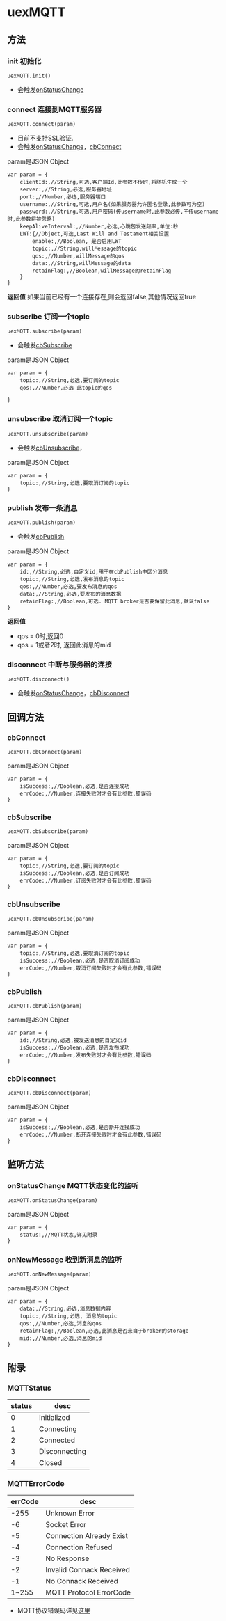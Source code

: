 # uexMQTT


## 方法


### init 初始化

`uexMQTT.init()`

* 会触发[onStatusChange]()





### connect 连接到MQTT服务器

`uexMQTT.connect(param)`

* 目前不支持SSL验证.
* 会触发[onStatusChange]()，[cbConnect]()


param是JSON Object

```
var param = {
    clientId:,//String,可选,客户端Id,此参数不传时,将随机生成一个
    server:,//String,必选,服务器地址
	port:,//Number,必选,服务器端口
	username:,//String,可选,用户名(如果服务器允许匿名登录,此参数可为空)
	password:,//String,可选,用户密码(传username时,此参数必传,不传username时,此参数将被忽略)
	keepAliveInterval:,//Number,必选,心跳包发送频率,单位:秒
	LWT:{//Object,可选,Last Will and Testament相关设置
		enable:,//Boolean, 是否启用LWT
		topic:,//String,willMessage的topic
		qos:,//Number,willMessage的qos
		data:,//String,willMessage的data
		retainFlag:,//Boolean,willMessage的retainFlag
	}
}
```

**返回值**
	如果当前已经有一个连接存在,则会返回false,其他情况返回true






### subscribe 订阅一个topic


`uexMQTT.subscribe(param)`


* 会触发[cbSubscribe]()


param是JSON Object

```
var param = {
	topic:,//String,必选,要订阅的topic
	qos:,//Number,必选 此topic的qos
	
}
```

### unsubscribe 取消订阅一个topic


`uexMQTT.unsubscribe(param)`

* 会触发[cbUnsubscribe]()，


param是JSON Object

```
var param = {
	topic:,//String,必选,要取消订阅的topic
}
```

### publish 发布一条消息

`uexMQTT.publish(param)`

* 会触发[cbPublish]()

param是JSON Object

```
var param = {
	id:,//String,必选,自定义id,用于在cbPublish中区分消息
	topic:,//String,必选,发布消息的topic
	qos:,//Number,必选,要发布消息的qos
	data:,//String,必选,要发布的消息数据
	retainFlag:,//Boolean,可选. MQTT broker是否要保留此消息,默认false
}
```

**返回值**

 * qos = 0时,返回0
 * qos = 1或者2时, 返回此消息的mid
 
 
 
### disconnect 中断与服务器的连接
`uexMQTT.disconnect()`

* 会触发[onStatusChange]()，[cbDisconnect]()



## 回调方法

### cbConnect

`uexMQTT.cbConnect(param)`

param是JSON Object

```
var param = {
	isSuccess:,//Boolean,必选,是否连接成功
	errCode:,//Number,连接失败时才会有此参数,错误码
}
```

### cbSubscribe

`uexMQTT.cbSubscribe(param)`

param是JSON Object

```
var param = {
	topic:,//String,必选,要订阅的topic
	isSuccess:,//Boolean,必选,是否订阅成功
	errCode:,//Number,订阅失败时才会有此参数,错误码
}
```
### cbUnsubscribe

`uexMQTT.cbUnsubscribe(param)`

param是JSON Object

```
var param = {
	topic:,//String,必选,要取消订阅的topic
	isSuccess:,//Boolean,必选,是否取消订阅成功
	errCode:,//Number,取消订阅失败时才会有此参数,错误码
}
```


### cbPublish

`uexMQTT.cbPublish(param)`

param是JSON Object

```
var param = {
	id:,//String,必选,被发送消息的自定义id
	isSuccess:,//Boolean,必选,是否发布成功
	errCode:,//Number,发布失败时才会有此参数,错误码
}
```

### cbDisconnect

`uexMQTT.cbDisconnect(param)`

param是JSON Object

```
var param = {
	isSuccess:,//Boolean,必选,是否断开连接成功
	errCode:,//Number,断开连接失败时才会有此参数,错误码
}
```

## 监听方法


### onStatusChange MQTT状态变化的监听

`uexMQTT.onStatusChange(param)`

param是JSON Object

```
var param = {
	status:,//MQTT状态,详见附录
}
```

### onNewMessage 收到新消息的监听
`uexMQTT.onNewMessage(param)`

param是JSON Object

```
var param = {
	data:,//String,必选,消息数据内容
	topic:,//String,必选, 消息的topic
	qos:,//Number,必选,消息的qos
	retainFlag:,//Boolean,必选,此消息是否来自于broker的storage
	mid:,//Number,必选,消息的mid
}
```

## 附录

### MQTTStatus


| status | desc   |
| ------ | ------ | 
| 0 | Initialized | 
| 1 | Connecting |
| 2 | Connected |
| 3 | Disconnecting |
| 4 | Closed | 


### MQTTErrorCode

| errCode | desc |
| ----- | -----  |
| -255 | Unknown Error |
| -6 | Socket Error |
| -5 | Connection Already Exist |
| -4 | Connection Refused |
| -3 | No Response |
| -2 | Invalid Connack Received |
| -1 | No Connack Received |
| 1~255 | MQTT Protocol ErrorCode |

* MQTT协议错误码详见[这里](http://docs.oasis-open.org/mqtt/mqtt/v3.1.1/os/mqtt-v3.1.1-os.html)